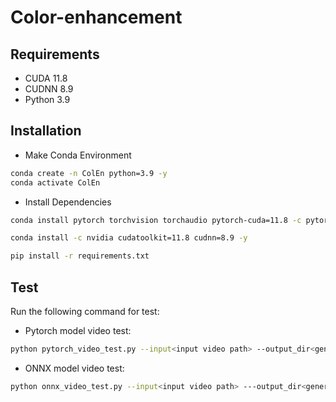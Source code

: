 # Color-enhancement

## Requirements
- CUDA 11.8
- CUDNN 8.9
- Python 3.9

## Installation

- Make Conda Environment
```bash
conda create -n ColEn python=3.9 -y
conda activate ColEn
```
- Install Dependencies
```bash
conda install pytorch torchvision torchaudio pytorch-cuda=11.8 -c pytorch -c nvidia

conda install -c nvidia cudatoolkit=11.8 cudnn=8.9 -y

pip install -r requirements.txt

```

<!--
## Download Pre-trained Models

Download pytorch models: [Pytorch model](https://drive.google.com/file/d/12kmIeep10ok5y0SRfWQsQjikMUfY2to6/view?usp=sharing).



Download onnx models: [ONNX model](https://drive.google.com/file/d/1VZJf6QmqvIm1DJEXWO6kBfSzgl73FpvF/view?usp=sharing).
-->

## Test

Run the following command for test:

- Pytorch model video test:
```bash
python pytorch_video_test.py --input<input video path> --output_dir<generated color enhance video path> --ckpt<pytorch color-enhancement model> --gpu_ids<ex)0,1,2,3>
```

- ONNX model video test:
```bash
python onnx_video_test.py --input<input video path> ---output_dir<generated color enhance video path> --onnx_step<onnx color-enhancement model> --gpu_ids<ex)0,1,2,3>
```


